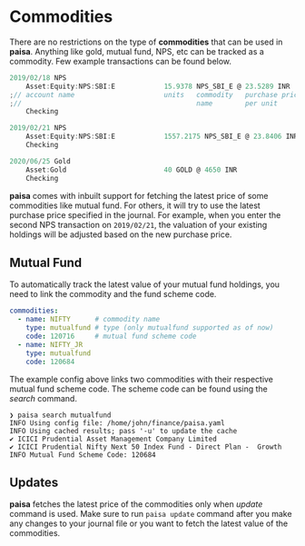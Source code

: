 # Commodities

There are no restrictions on the type of **commodities** that can be
used in **paisa**. Anything like gold, mutual fund, NPS, etc can be
tracked as a commodity. Few example transactions can be found below.

```go
2019/02/18 NPS
    Asset:Equity:NPS:SBI:E            15.9378 NPS_SBI_E @ 23.5289 INR
;// account name                      units   commodity   purchase price
;//                                           name        per unit
    Checking

2019/02/21 NPS
    Asset:Equity:NPS:SBI:E            1557.2175 NPS_SBI_E @ 23.8406 INR
    Checking

2020/06/25 Gold
    Asset:Gold                        40 GOLD @ 4650 INR
    Checking
```

**paisa** comes with inbuilt support for fetching the latest price of some
commodities like mutual fund. For others, it will try to use the
latest purchase price specified in the journal. For example, when you
enter the second NPS transaction on `2019/02/21`, the valuation of
your existing holdings will be adjusted based on the new purchase
price.

## Mutual Fund

To automatically track the latest value of your mutual fund holdings,
you need to link the commodity and the fund scheme code.

```yaml
commodities:
  - name: NIFTY      # commodity name
    type: mutualfund # type (only mutualfund supported as of now)
    code: 120716     # mutual fund scheme code
  - name: NIFTY_JR
    type: mutualfund
    code: 120684
```

The example config above links two commodities with their respective
mutual fund scheme code. The scheme code can be found using the
*search* command.

```shell
❯ paisa search mutualfund
INFO Using config file: /home/john/finance/paisa.yaml
INFO Using cached results; pass '-u' to update the cache
✔ ICICI Prudential Asset Management Company Limited
✔ ICICI Prudential Nifty Next 50 Index Fund - Direct Plan -  Growth
INFO Mutual Fund Scheme Code: 120684
```

## Updates

**paisa** fetches the latest price of the commodities only when
*update* command is used. Make sure to run `paisa update` command
after you make any changes to your journal file or you want to fetch
the latest value of the commodities.
